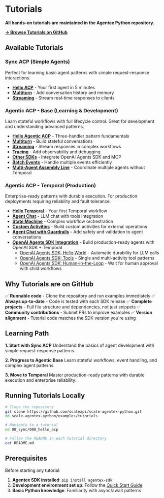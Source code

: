 # Tutorials

**All hands-on tutorials are maintained in the Agentex Python repository.**

**[→ Browse Tutorials on GitHub](https://github.com/scaleapi/scale-agentex-python/tree/main/examples/tutorials)**

## Available Tutorials

### Sync ACP (Simple Agents)

Perfect for learning basic agent patterns with simple request-response interactions.

- **[Hello ACP](https://github.com/scaleapi/scale-agentex-python/tree/main/examples/tutorials/00_sync/000_hello_acp)** - Your first agent in 5 minutes
- **[Multiturn](https://github.com/scaleapi/scale-agentex-python/tree/main/examples/tutorials/00_sync/010_multiturn)** - Add conversation history and memory
- **[Streaming](https://github.com/scaleapi/scale-agentex-python/tree/main/examples/tutorials/00_sync/020_streaming)** - Stream real-time responses to clients

### Agentic ACP - Base (Learning & Development)

Learn stateful workflows with full lifecycle control. Great for development and understanding advanced patterns.

- **[Hello Agentic ACP](https://github.com/scaleapi/scale-agentex-python/tree/main/examples/tutorials/10_agentic/00_base/000_hello_acp)** - Three-handler pattern fundamentals
- **[Multiturn](https://github.com/scaleapi/scale-agentex-python/tree/main/examples/tutorials/10_agentic/00_base/010_multiturn)** - Build stateful conversations
- **[Streaming](https://github.com/scaleapi/scale-agentex-python/tree/main/examples/tutorials/10_agentic/00_base/020_streaming)** - Stream responses in complex workflows
- **[Tracing](https://github.com/scaleapi/scale-agentex-python/tree/main/examples/tutorials/10_agentic/00_base/030_tracing)** - Add observability and debugging
- **[Other SDKs](https://github.com/scaleapi/scale-agentex-python/tree/main/examples/tutorials/10_agentic/00_base/040_other_sdks)** - Integrate OpenAI Agents SDK and MCP
- **[Batch Events](https://github.com/scaleapi/scale-agentex-python/tree/main/examples/tutorials/10_agentic/00_base/080_batch_events)** - Handle multiple events efficiently
- **[Multi-Agent Assembly Line](https://github.com/scaleapi/scale-agentex-python/tree/main/examples/tutorials/10_agentic/00_base/090_multi_agent_non_temporal)** - Coordinate multiple agents without Temporal

### Agentic ACP - Temporal (Production)

Enterprise-ready patterns with durable execution. For production deployments requiring reliability and fault tolerance.

- **[Hello Temporal](https://github.com/scaleapi/scale-agentex-python/tree/main/examples/tutorials/10_agentic/10_temporal/000_hello_acp)** - Your first Temporal workflow
- **[Agent Chat](https://github.com/scaleapi/scale-agentex-python/tree/main/examples/tutorials/10_agentic/10_temporal/010_agent_chat)** - LLM chat with tools integration
- **[State Machine](https://github.com/scaleapi/scale-agentex-python/tree/main/examples/tutorials/10_agentic/10_temporal/020_state_machine)** - Complex workflow orchestration
- **[Custom Activities](https://github.com/scaleapi/scale-agentex-python/tree/main/examples/tutorials/10_agentic/10_temporal/030_custom_activities)** - Build custom activities for external operations
- **[Agent Chat with Guardrails](https://github.com/scaleapi/scale-agentex-python/tree/main/examples/tutorials/10_agentic/10_temporal/050_agent_chat_guardrails)** - Add safety and validation to agent conversations
- **[OpenAI Agents SDK Integration](https://github.com/scaleapi/scale-agentex-python/tree/main/examples/tutorials/10_agentic/10_temporal/)** - Build production-ready agents with OpenAI SDK + Temporal
  - [OpenAI Agents SDK: Hello World](https://github.com/scaleapi/scale-agentex-python/tree/main/examples/tutorials/10_agentic/10_temporal/060_open_ai_agents_sdk_hello_world) - Automatic durability for LLM calls
  - [OpenAI Agents SDK: Tools](https://github.com/scaleapi/scale-agentex-python/tree/main/examples/tutorials/10_agentic/10_temporal/070_open_ai_agents_sdk_tools) - Single and multi-activity tool patterns
  - [OpenAI Agents SDK: Human-in-the-Loop](https://github.com/scaleapi/scale-agentex-python/tree/main/examples/tutorials/10_agentic/10_temporal/080_open_ai_agents_sdk_human_in_the_loop) - Wait for human approval with child workflows

## Why Tutorials are on GitHub

✅ **Runnable code** - Clone the repository and run examples immediately
✅ **Always up-to-date** - Code is tested with each SDK release
✅ **Complete projects** - Full file structure and dependencies, not just snippets
✅ **Community contributions** - Submit PRs to improve examples
✅ **Version alignment** - Tutorial code matches the SDK version you're using

## Learning Path

**1. Start with Sync ACP**
Understand the basics of agent development with simple request-response patterns.

**2. Progress to Agentic Base**
Learn stateful workflows, event handling, and complex agent patterns.

**3. Move to Temporal**
Master production-ready patterns with durable execution and enterprise reliability.

## Running Tutorials Locally

```bash
# Clone the repository
git clone https://github.com/scaleapi/scale-agentex-python.git
cd scale-agentex-python/examples/tutorials

# Navigate to a tutorial
cd 00_sync/000_hello_acp

# Follow the README in each tutorial directory
cat README.md
```

## Prerequisites

Before starting any tutorial:

1. **Agentex SDK installed**: `pip install agentex-sdk`
2. **Development environment set up**: Follow the [Quick Start Guide](https://github.com/scaleapi/scale-agentex#quick-start)
3. **Basic Python knowledge**: Familiarity with async/await patterns

